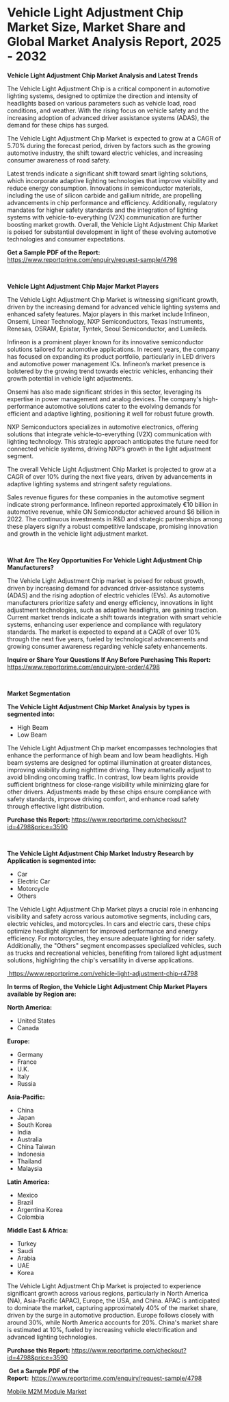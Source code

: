 <p><h1>Vehicle Light Adjustment Chip Market Size, Market Share and Global Market Analysis Report, 2025 - 2032</h1></p><p><strong>Vehicle Light Adjustment Chip Market Analysis and Latest Trends</strong></p>
<p><p>The Vehicle Light Adjustment Chip is a critical component in automotive lighting systems, designed to optimize the direction and intensity of headlights based on various parameters such as vehicle load, road conditions, and weather. With the rising focus on vehicle safety and the increasing adoption of advanced driver assistance systems (ADAS), the demand for these chips has surged. </p><p>The Vehicle Light Adjustment Chip Market is expected to grow at a CAGR of 5.70% during the forecast period, driven by factors such as the growing automotive industry, the shift toward electric vehicles, and increasing consumer awareness of road safety. </p><p>Latest trends indicate a significant shift toward smart lighting solutions, which incorporate adaptive lighting technologies that improve visibility and reduce energy consumption. Innovations in semiconductor materials, including the use of silicon carbide and gallium nitride, are propelling advancements in chip performance and efficiency. Additionally, regulatory mandates for higher safety standards and the integration of lighting systems with vehicle-to-everything (V2X) communication are further boosting market growth. Overall, the Vehicle Light Adjustment Chip Market is poised for substantial development in light of these evolving automotive technologies and consumer expectations.</p></p>
<p><strong>Get a Sample PDF of the Report:&nbsp;</strong> <a href="https://www.reportprime.com/enquiry/request-sample/4798?utm_campaign=3084&utm_medium=2&utm_source=Github&utm_content=ia&utm_term=19032025&utm_id=vehicle-light-adjustment-chip">https://www.reportprime.com/enquiry/request-sample/4798</a></p>
<p>&nbsp;</p>
<p><strong>Vehicle Light Adjustment Chip Major Market Players</strong></p>
<p><p>The Vehicle Light Adjustment Chip Market is witnessing significant growth, driven by the increasing demand for advanced vehicle lighting systems and enhanced safety features. Major players in this market include Infineon, Onsemi, Linear Technology, NXP Semiconductors, Texas Instruments, Renesas, OSRAM, Epistar, Tyntek, Seoul Semiconductor, and Lumileds.</p><p>Infineon is a prominent player known for its innovative semiconductor solutions tailored for automotive applications. In recent years, the company has focused on expanding its product portfolio, particularly in LED drivers and automotive power management ICs. Infineon’s market presence is bolstered by the growing trend towards electric vehicles, enhancing their growth potential in vehicle light adjustments.</p><p>Onsemi has also made significant strides in this sector, leveraging its expertise in power management and analog devices. The company's high-performance automotive solutions cater to the evolving demands for efficient and adaptive lighting, positioning it well for robust future growth.</p><p>NXP Semiconductors specializes in automotive electronics, offering solutions that integrate vehicle-to-everything (V2X) communication with lighting technology. This strategic approach anticipates the future need for connected vehicle systems, driving NXP’s growth in the light adjustment segment.</p><p>The overall Vehicle Light Adjustment Chip Market is projected to grow at a CAGR of over 10% during the next five years, driven by advancements in adaptive lighting systems and stringent safety regulations.</p><p>Sales revenue figures for these companies in the automotive segment indicate strong performance. Infineon reported approximately €10 billion in automotive revenue, while ON Semiconductor achieved around $6 billion in 2022. The continuous investments in R&D and strategic partnerships among these players signify a robust competitive landscape, promising innovation and growth in the vehicle light adjustment market.</p></p>
<p>&nbsp;</p>
<p><strong>What Are The Key Opportunities For Vehicle Light Adjustment Chip Manufacturers?</strong></p>
<p><p>The Vehicle Light Adjustment Chip market is poised for robust growth, driven by increasing demand for advanced driver-assistance systems (ADAS) and the rising adoption of electric vehicles (EVs). As automotive manufacturers prioritize safety and energy efficiency, innovations in light adjustment technologies, such as adaptive headlights, are gaining traction. Current market trends indicate a shift towards integration with smart vehicle systems, enhancing user experience and compliance with regulatory standards. The market is expected to expand at a CAGR of over 10% through the next five years, fueled by technological advancements and growing consumer awareness regarding vehicle safety enhancements.</p></p>
<p><strong>Inquire or Share Your Questions If Any Before Purchasing This Report:</strong> <a href="https://www.reportprime.com/enquiry/pre-order/4798?utm_campaign=3084&utm_medium=2&utm_source=Github&utm_content=ia&utm_term=19032025&utm_id=vehicle-light-adjustment-chip">https://www.reportprime.com/enquiry/pre-order/4798</a></p>
<p>&nbsp;</p>
<p><strong>Market Segmentation</strong></p>
<p><strong>The Vehicle Light Adjustment Chip Market Analysis by types is segmented into:</strong></p>
<p><ul><li>High Beam</li><li>Low Beam</li></ul></p>
<p><p>The Vehicle Light Adjustment Chip market encompasses technologies that enhance the performance of high beam and low beam headlights. High beam systems are designed for optimal illumination at greater distances, improving visibility during nighttime driving. They automatically adjust to avoid blinding oncoming traffic. In contrast, low beam lights provide sufficient brightness for close-range visibility while minimizing glare for other drivers. Adjustments made by these chips ensure compliance with safety standards, improve driving comfort, and enhance road safety through effective light distribution.</p></p>
<p><strong>Purchase this Report:&nbsp;</strong><a href="https://www.reportprime.com/checkout?id=4798&price=3590&utm_campaign=3084&utm_medium=2&utm_source=Github&utm_content=ia&utm_term=19032025&utm_id=vehicle-light-adjustment-chip">https://www.reportprime.com/checkout?id=4798&price=3590</a></p>
<p>&nbsp;</p>
<p><strong>The Vehicle Light Adjustment Chip Market Industry Research by Application is segmented into:</strong></p>
<p><ul><li>Car</li><li>Electric Car</li><li>Motorcycle</li><li>Others</li></ul></p>
<p><p>The Vehicle Light Adjustment Chip Market plays a crucial role in enhancing visibility and safety across various automotive segments, including cars, electric vehicles, and motorcycles. In cars and electric cars, these chips optimize headlight alignment for improved performance and energy efficiency. For motorcycles, they ensure adequate lighting for rider safety. Additionally, the "Others" segment encompasses specialized vehicles, such as trucks and recreational vehicles, benefiting from tailored light adjustment solutions, highlighting the chip's versatility in diverse applications.</p></p>
<p><a href="https://www.reportprime.com/vehicle-light-adjustment-chip-r4798?utm_campaign=3084&utm_medium=2&utm_source=Github&utm_content=ia&utm_term=19032025&utm_id=vehicle-light-adjustment-chip">&nbsp;https://www.reportprime.com/vehicle-light-adjustment-chip-r4798</a></p>
<p><strong>In terms of Region, the Vehicle Light Adjustment Chip Market Players available by Region are:</strong></p>
<p>
    <p> <strong> North America: </strong>
        <ul>
            <li>United States</li>
            <li>Canada</li>
        </ul>
        </p> 
    <p> <strong> Europe: </strong>
        <ul>
            <li>Germany</li>
            <li>France</li>
            <li>U.K.</li>
            <li>Italy</li>
            <li>Russia</li>
        </ul>
        </p> 
    <p> <strong> Asia-Pacific: </strong>
        <ul>
            <li>China</li>
            <li>Japan</li>
            <li>South Korea</li>
            <li>India</li>
            <li>Australia</li>
            <li>China Taiwan</li>
            <li>Indonesia</li>
            <li>Thailand</li>
            <li>Malaysia</li>
        </ul>
        </p> 
    <p> <strong> Latin America: </strong>
        <ul>
            <li>Mexico</li>
            <li>Brazil</li>
            <li>Argentina Korea</li>
            <li>Colombia</li>
        </ul>
        </p> 
    <p> <strong> Middle East & Africa: </strong>
        <ul>
            <li>Turkey</li>
            <li>Saudi</li>
            <li>Arabia</li>
            <li>UAE</li>
            <li>Korea</li>
        </ul>
    </p>
    </p>
<p><p>The Vehicle Light Adjustment Chip Market is projected to experience significant growth across various regions, particularly in North America (NA), Asia-Pacific (APAC), Europe, the USA, and China. APAC is anticipated to dominate the market, capturing approximately 40% of the market share, driven by the surge in automotive production. Europe follows closely with around 30%, while North America accounts for 20%. China's market share is estimated at 10%, fueled by increasing vehicle electrification and advanced lighting technologies.</p></p>
<p><strong>Purchase this Report: </strong><a href="https://www.reportprime.com/checkout?id=4798&price=3590&utm_campaign=3084&utm_medium=2&utm_source=Github&utm_content=ia&utm_term=19032025&utm_id=vehicle-light-adjustment-chip">https://www.reportprime.com/checkout?id=4798&price=3590</a></p>
<p>&nbsp;<strong>Get a Sample PDF of the Report:&nbsp;&nbsp;</strong><a href="https://www.reportprime.com/enquiry/request-sample/4798?utm_campaign=3084&utm_medium=2&utm_source=Github&utm_content=ia&utm_term=19032025&utm_id=vehicle-light-adjustment-chip">https://www.reportprime.com/enquiry/request-sample/4798</a></p>
<p><strong></strong></p>
<p><p><a href="https://github.com/voigttyagi/Market-Research-Report-List-1/blob/main/mobile-m2m-module-market.md?utm_campaign=3084&utm_medium=2&utm_source=Github&utm_content=ia&utm_term=19032025&utm_id=vehicle-light-adjustment-chip">Mobile M2M Module Market</a></p></p>